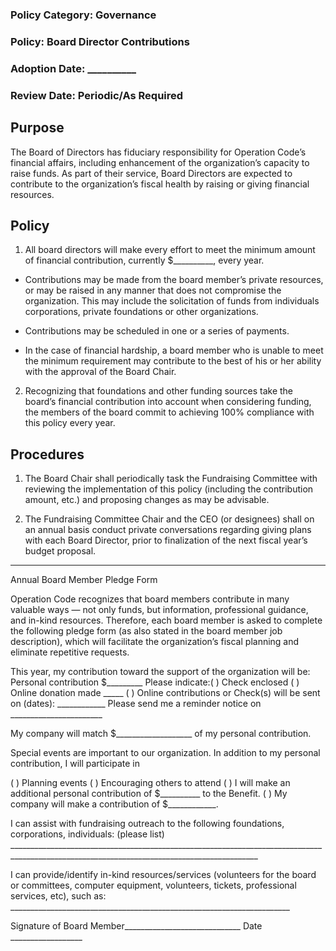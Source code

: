 ### Policy Category:       Governance
### Policy:                        Board Director Contributions
### Adoption Date:	__________
### Review Date:		Periodic/As Required

## Purpose
The Board of Directors has fiduciary responsibility for Operation Code’s financial affairs, including enhancement of the organization’s capacity to raise funds. As part of their service, Board Directors are expected to contribute to the organization’s fiscal health by raising or giving financial resources.
## Policy
1. All board directors will make every effort to meet the minimum amount of financial contribution, currently $__________, every year.

- Contributions may be made from the board member’s private resources, or may be raised in any manner that does not compromise the organization. This may include the solicitation of funds from individuals  corporations, private foundations or other organizations.


- Contributions may be scheduled in one or a series of payments.


- In the case of financial hardship, a board member who is unable to meet the minimum requirement may contribute to the best of his or her ability with the approval of the Board Chair.


2. Recognizing that foundations and other funding sources take the board’s financial contribution into account when considering funding, the members of the board commit to achieving 100% compliance with this policy every year.


## Procedures
1. The Board Chair shall periodically task the Fundraising Committee with reviewing the implementation of this policy (including the contribution amount, etc.) and proposing changes as may be advisable.

2. The Fundraising Committee Chair and the CEO (or designees) shall on an annual basis conduct private conversations regarding giving plans with each Board Director, prior to finalization of the next fiscal year’s budget proposal.

***

Annual Board Member Pledge Form

Operation Code recognizes that board members contribute in many valuable ways — not only funds, but information, professional guidance, and in-kind resources. Therefore, each board member is asked to complete the following pledge form (as also stated in the board member job description), which will facilitate the organization’s fiscal planning and eliminate repetitive requests.


This year, my contribution toward the support of the organization will be:
Personal contribution  $_________
Please indicate:(  ) Check enclosed  (  ) Online donation made _____
(  ) Online contributions or Check(s) will be sent on (dates): ____________ 
Please send me a reminder notice on _______________________


My company will match $___________________ of my personal contribution.



Special events are important to our organization. In addition to my personal contribution, I will participate in

(  ) Planning events 	(  ) Encouraging others to attend
(  ) I will make an additional personal contribution of $__________ to the Benefit.
(  ) My company will make a contribution of $____________.



I can assist with fundraising outreach to the following foundations, corporations, individuals: (please list) ____________________________________________________________________________________________________________________________________________



I can provide/identify in-kind resources/services (volunteers for the board or committees, computer equipment, volunteers, tickets, professional services, etc), such as:
	______________________________________________________________________
  
Signature of Board Member_____________________________ 	Date __________________
